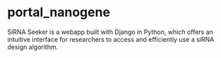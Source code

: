 # portal_nanogene
 SiRNA Seeker is a webapp built with Django in Python, which offers an intuitive interface for researchers to access and efficiently use a siRNA design algorithm.
